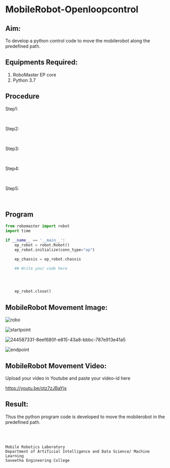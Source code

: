 # MobileRobot-Openloopcontrol
## Aim:

To develop a python control code to move the mobilerobot along the predefined path.

## Equipments Required:
1. RoboMaster EP core
2. Python 3.7

## Procedure

Step1:

<br/>

Step2:

<br/>

Step3:

<br/>

Step4:

<br/>

Step5:

<br/>

## Program
```python
from robomaster import robot
import time

if __name__ == '__main__':
    ep_robot = robot.Robot()
    ep_robot.initialize(conn_type="ap")

    ep_chassis = ep_robot.chassis

    ## Write your code here



    
    ep_robot.close()
```

## MobileRobot Movement Image:

![robo](./img/robomaster.png)


![startpoint](https://github.com/Janarthanan2/mobilerobot-openloopcontrol/assets/119393515/92bfcba3-e931-4a7f-a907-2fef327dfa66)




![244587331-8eef680f-e815-43a8-bbbc-787e913e41a5](https://github.com/Janarthanan2/mobilerobot-openloopcontrol/assets/119393515/9a2b5111-5e5e-4ddf-a1ff-355665d64c73)





![endpoint](https://github.com/Janarthanan2/mobilerobot-openloopcontrol/assets/119393515/95d0c385-4656-469a-ac11-f83b1cff9bc4)

## MobileRobot Movement Video:

Upload your video in Youtube and paste your video-id here

https://youtu.be/otz7zJBaYjs


## Result:
Thus the python program code is developed to move the mobilerobot in the predefined path.


<br/>
<br/>

```
Mobile Robotics Laboratory
Department of Artificial Intelligence and Data Science/ Machine Learning
Saveetha Engineering College
```
